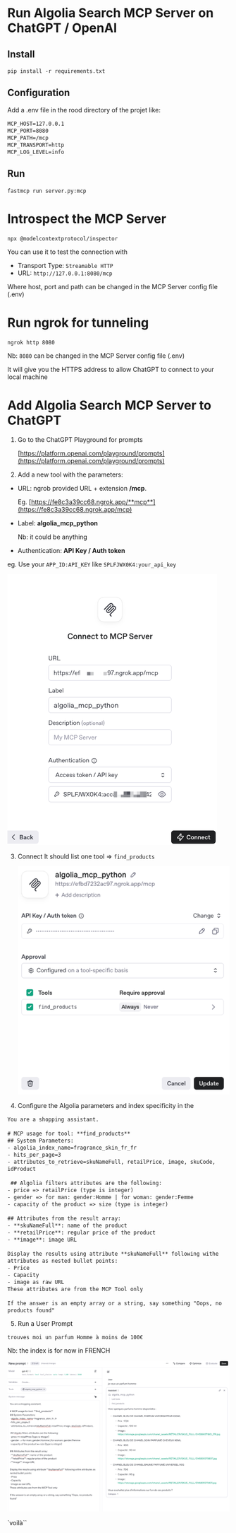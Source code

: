 # Run Algolia Search MCP Server on ChatGPT / OpenAI

## Install

```shell
pip install -r requirements.txt
```

## Configuration

Add a .env file in the rood directory of the projet like:

```
MCP_HOST=127.0.0.1
MCP_PORT=8080
MCP_PATH=/mcp
MCP_TRANSPORT=http
MCP_LOG_LEVEL=info
```

## Run

```shell
fastmcp run server.py:mcp
```

# Introspect the MCP Server

```
npx @modelcontextprotocol/inspector
```

You can use it to test the connection with

- Transport Type: `Streamable HTTP`
- URL: `http://127.0.0.1:8080/mcp`

Where host, port and path can be changed in the MCP Server config file (.env)

# Run ngrok for tunneling

```
ngrok http 8080
```

Nb: `8080` can be changed in the MCP Server config file (.env)

It will give you the HTTPS address to allow ChatGPT to connect to your local machine

# Add Algolia Search MCP Server to ChatGPT

1. Go to the ChatGPT Playground for prompts

   [https://platform.openai.com/playground/prompts](https://platform.openai.com/playground/prompts)

2. Add a new tool with the parameters:

- URL: ngrob provided URL + extension **/mcp**.

  Eg. [https://fe8c3a39cc68.ngrok.app/**mcp**](https://fe8c3a39cc68.ngrok.app/mcp)

- Label: **algolia_mcp_python**

  Nb: it could be anything

- Authentication: **API Key / Auth token**

eg. Use your `APP_ID:API_KEY` like `SPLFJWX0K4:your_api_key`

![Config](images/connect.png)

3. Connect
   It should list one tool => `find_products`

   ![Tools](images/tools.png)

4. Configure the Algolia parameters and index specificity in the

```
You are a shopping assistant.

# MCP usage for tool: **find_products**
## System Parameters:
- algolia_index_name=fragrance_skin_fr_fr
- hits_per_page=3
- attributes_to_retrieve=skuNameFull, retailPrice, image, skuCode, idProduct

 ## Algolia filters attributes are the following:
- price => retailPrice (type is integer)
- gender => for man: gender:Homme | for woman: gender:Femme
- capacity of the product => size (type is integer)

## Attributes from the result array:
- **skuNameFull**: name of the product
- **retailPrice**: regular price of the product
- **image**: image URL

Display the results using attribute **skuNameFull** following withe attributes as nested bullet points:
- Price
- Capacity
- image as raw URL
These attributes are from the MCP Tool only

If the answer is an empty array or a string, say something "Oops, no products found"
```

5. Run a User Prompt

```
trouves moi un parfum Homme à moins de 100€

```

Nb: the index is for now in FRENCH

![Run](images/run.png)

`voilà``
